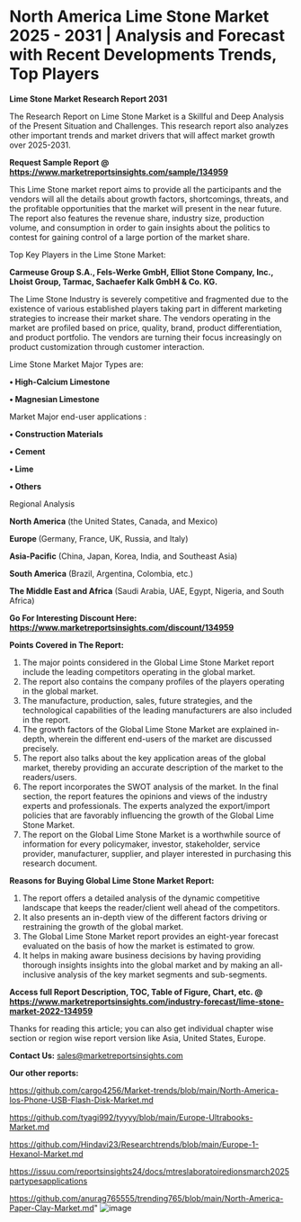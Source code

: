 # North America Lime Stone Market 2025 - 2031 | Analysis and Forecast with Recent Developments Trends, Top Players

<strong>Lime Stone Market Research Report 2031</strong>

The Research Report on Lime Stone Market is a Skillful and Deep Analysis of the Present Situation and Challenges. This research report also analyzes other important trends and market drivers that will affect market growth over 2025-2031.

<strong>Request Sample Report @ <a href=https://www.marketreportsinsights.com/sample/134959>https://www.marketreportsinsights.com/sample/134959</a></strong>

This Lime Stone market report aims to provide all the participants and the vendors will all the details about growth factors, shortcomings, threats, and the profitable opportunities that the market will present in the near future. The report also features the revenue share, industry size, production volume, and consumption in order to gain insights about the politics to contest for gaining control of a large portion of the market share.

Top Key Players in the Lime Stone Market:

<strong>Carmeuse Group S.A., Fels-Werke GmbH, Elliot Stone Company, Inc., Lhoist Group, Tarmac, Sachaefer Kalk GmbH & Co. KG.</strong>

The Lime Stone Industry is severely competitive and fragmented due to the existence of various established players taking part in different marketing strategies to increase their market share. The vendors operating in the market are profiled based on price, quality, brand, product differentiation, and product portfolio. The vendors are turning their focus increasingly on product customization through customer interaction.

Lime Stone Market Major Types are:

<strong>• High-Calcium Limestone

• Magnesian Limestone</strong>

Market Major end-user applications :

<strong>• Construction Materials

• Cement

• Lime

• Others</strong>

Regional Analysis

</u><strong><b>North America</b></strong> (the United States, Canada, and Mexico)

<strong><b>Europe </b></strong>(Germany, France, UK, Russia, and Italy)

<strong><b>Asia-Pacific</b></strong> (China, Japan, Korea, India, and Southeast Asia)

<strong><b>South America</b></strong> (Brazil, Argentina, Colombia, etc.)

<strong><b>The Middle East and Africa</b></strong> (Saudi Arabia, UAE, Egypt, Nigeria, and South Africa)

<strong>Go For Interesting Discount Here: <a href=https://www.marketreportsinsights.com/discount/134959>https://www.marketreportsinsights.com/discount/134959</a></strong>

<strong>Points Covered in The Report:</strong>
<ol>
  <li>The major points considered in the Global Lime Stone Market report include the leading competitors operating in the global market.</li>
  <li>The report also contains the company profiles of the players operating in the global market.</li>
  <li>The manufacture, production, sales, future strategies, and the technological capabilities of the leading manufacturers are also included in the report.</li>
  <li>The growth factors of the Global Lime Stone Market are explained in-depth, wherein the different end-users of the market are discussed precisely.</li>
  <li>The report also talks about the key application areas of the global market, thereby providing an accurate description of the market to the readers/users.</li>
  <li>The report incorporates the SWOT analysis of the market. In the final section, the report features the opinions and views of the industry experts and professionals. The experts analyzed the export/import policies that are favorably influencing the growth of the Global Lime Stone Market.</li>
  <li>The report on the Global Lime Stone Market is a worthwhile source of information for every policymaker, investor, stakeholder, service provider, manufacturer, supplier, and player interested in purchasing this research document.</li>
</ol>
<strong>Reasons for Buying Global Lime Stone Market Report:</strong>

<ol>
  <li>The report offers a detailed analysis of the dynamic competitive landscape that keeps the reader/client well ahead of the competitors.</li>
  <li>It also presents an in-depth view of the different factors driving or restraining the growth of the global market.</li>
  <li>The Global Lime Stone Market report provides an eight-year forecast evaluated on the basis of how the market is estimated to grow.</li>
  <li>It helps in making aware business decisions by having providing thorough insights insights into the global market and by making an all-inclusive analysis of the key market segments and sub-segments.</li>
</ol>
<strong>Access full Report Description, TOC, Table of Figure, Chart, etc. @ <a href=https://www.marketreportsinsights.com/industry-forecast/lime-stone-market-2022-134959>https://www.marketreportsinsights.com/industry-forecast/lime-stone-market-2022-134959</a></strong>


Thanks for reading this article; you can also get individual chapter wise section or region wise report version like Asia, United States, Europe.

<strong>Contact Us:</strong>
sales@marketreportsinsights.com

<strong>Our other reports:</strong>

<a href=https://github.com/cargo4256/Market-trends/blob/main/North-America-Ios-Phone-USB-Flash-Disk-Market.md>https://github.com/cargo4256/Market-trends/blob/main/North-America-Ios-Phone-USB-Flash-Disk-Market.md</a>

<a href=https://github.com/tyagi992/tyyyy/blob/main/Europe-Ultrabooks-Market.md>https://github.com/tyagi992/tyyyy/blob/main/Europe-Ultrabooks-Market.md</a>

<a href=https://github.com/Hindavi23/Researchtrends/blob/main/Europe-1-Hexanol-Market.md>https://github.com/Hindavi23/Researchtrends/blob/main/Europe-1-Hexanol-Market.md</a>

<a href=https://issuu.com/reportsinsights24/docs/mtreslaboratoiredionsmarch2025partypesapplications>https://issuu.com/reportsinsights24/docs/mtreslaboratoiredionsmarch2025partypesapplications</a>

<a href=https://github.com/anurag765555/trending765/blob/main/North-America-Paper-Clay-Market.md>https://github.com/anurag765555/trending765/blob/main/North-America-Paper-Clay-Market.md</a>"
![image](https://github.com/user-attachments/assets/3648052f-68de-4117-99f7-a387c7636ced)
